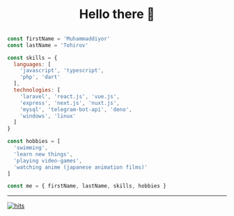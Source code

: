 <h1 align='center'>
  Hello there 👋
</h1>

```js

const firstName = 'Muhammaddiyor'
const lastName = 'Tohirov'

const skills = { 
  languages: [
    'javascript', 'typescript',
    'php', 'dart'
  ], 
  technologies: [
    'laravel', 'react.js', 'vue.js',
    'express', 'next.js', 'nuxt.js',
    'mysql', 'telegram-bot-api', 'deno',
    'windows', 'linux'
  ] 
}

const hobbies = [
  'swimming',
  'learn new things',
  'playing video-games',
  'watching anime (japanese animation films)'
]

const me = { firstName, lastName, skills, hobbies }

```

---

[![hits](https://hits.dwyl.com/thetakhirov/mitoweb.svg?style=flat-square)](https://github.com/thetakhirov/mito.web)
